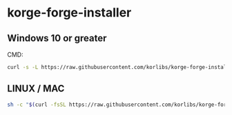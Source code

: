 # korge-forge-installer

## Windows 10 or greater

CMD:

<!--
```bash
curl -s -L https://raw.githubusercontent.com/korlibs/korge-forge-installer/b77122454e2ece3ea3c60e9ab67ecd796ad804c7/install-korge-forge.cmd -o "%APPDATA%\install-korge-forge.cmd" && "%APPDATA%\install-korge-forge.cmd"
```
-->

```bash
curl -s -L https://raw.githubusercontent.com/korlibs/korge-forge-installer/main/install-korge-forge.cmd -o "%APPDATA%\install-korge-forge.cmd" && "%APPDATA%\install-korge-forge.cmd"
```

## LINUX / MAC

<!--
```bash
sh -c "$(curl -fsSL https://raw.githubusercontent.com/korlibs/korge-forge-installer/b77122454e2ece3ea3c60e9ab67ecd796ad804c7/install-korge-forge.sh)"
```
-->

```bash
sh -c "$(curl -fsSL https://raw.githubusercontent.com/korlibs/korge-forge-installer/main/install-korge-forge.sh)"
```
